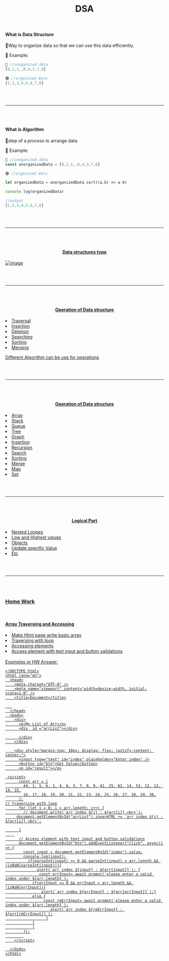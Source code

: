 <h1 align="center"><strong>DSA</strong></h1>

<br/>
<h4><strong>What is Data Structure</strong></h3>
🚩Way to organize data so that we can use this data efficiently.

📝 Example:

```js
🔴 //unoganized data
[8,2,1,,0,4,3,7,8]

🟢 //organized data
[1,2,3,4,5,6,7,8]
```




<br/><br/>
<hr/>
<br/><br/>

<h4><strong>What is Algorithm</strong></h3>
🚩step of a process to arrange data

📝 Example:

```js
🔴 //unoganized data
const unorganizedData = [8,2,1,,0,4,3,7,8]

🟢 //organized data

let organizedData = unorganizedData.sort((a,b) => a-b)

console.log(organizedData)

//output
[1,2,3,4,5,6,7,8]
```

<br/><br/>
<hr/>
<br/><br/>


<h4 align="center"><u><strong>Data structures type</strong><u></h3>

![image](https://github.com/user-attachments/assets/8e19d708-b52c-4dc3-b22a-2c55a4092d65)


<br/><br/>
<hr/>
<br/><br/>

<h4 align="center"><u><strong>Operation of Data structure</strong><u></h3>
<u>
  <li>Traversal</li>
  <li>Insertion</li>
  <li>Deletion</li>
  <li>Searching</li>
  <li>Sorting</li>
  <li>Merging</li>
</u>

Different Algorithm can be use for operations


<br/><br/>
<hr/>
<br/><br/>

<h4 align="center"><u><strong>Operation of Data structure</strong><u></h3>  
<u>
  <li>Array</li>
  <li>Stack</li>
  <li>Queue</li>
  <li>Tree</li>
  <li>Graph</li>
  <li>Insertion</li>
  <li>Recursion</li>
  <li>Search</li>
  <li>Sorting</li>
  <li>Merge</li>
  <li>Map</li>
  <li>Set</li>
</u>


<br/><br/>
<hr/>
<br/><br/>

<h4 align="center"><u><strong>Logical Part</strong><u></h3>  
<u>
  <li>Nested Loopes</li>
  <li>Low and Highest values</li>
  <li>Objects</li>
  <li>Update specific Value</li>
  <li>Etc</li>
</u>



<br/><br/>
<hr/>
<br/><br/>

<h3><u><strong>Home Work</strong><u></h3>  
<br/>
<h4><u><strong>Array Traversing and Accessing</strong><u></h3>  
<u>
  <li>Make Html page write basic array</li>
  <li>Traversing with loop</li>
  <li>Accessing elements</li>
  <li>Access element with text input and button validations</li>

</u>


<br/>
Examples or HW Answer:

```
<!DOCTYPE html>
<html lang="en">
  <head>
    <meta charset="UTF-8" />
    <meta name="viewport" content="width=device-width, initial-scale=1.0" />
    <title>Document</title>

   
  </head>
  <body>
    <div>
      <p>My List of Arr</p>
      <div  id ="arrList"></div>

      </div>
    </div>

    <div style="margin-top: 10px; display: flex; justify-content: center;">
      <input type="text" id="index" placeholder="Enter index" />
      <button id="btn">Get Value</button>
      <p id="result"></p>

 <script>
      const arr = [
        44, 1, 5, 6, 1, 4, 6, 3, 7, 8, 9, 41, 25, 62, 14, 53, 12, 13, 14, 15,
        16, 17, 18, 19, 20, 21, 22, 23, 24, 25, 26, 27, 28, 29, 30,
      ];
// traversing with loop
      for (let i = 0; i < arr.length; i++) {
        // document.write(`arr index ${i} : ${arr[i]} <br>`);
     document.getElementById("arrList").innerHTML += `arr index ${i} : ${arr[i]} <br>`;

      }
    
      // Access element with text input and button validations
      document.getElementById("btn").addEventListener("click", async() => {
        const input = document.getElementById("index").value;
        console.log(input);
          if(parseInt(input) >= 0 && parseInt(input) < arr.length && !isNaN(parseInt(input))){
              alert(`arr index ${input} : ${arr[input]}`); {
               const errInput= await prompt(`please enter a valid index under ${arr.length}`);
            if(errInput >= 0 && errInput < arr.length && !isNaN(errInput)){
                alert(`arr index ${errInput} : ${arr[errInput]}`);}
            else {
                 const reErrInput= await prompt(`please enter a valid index under ${arr.length}`);
                    alert(`arr index ${reErrInput} : ${arr[reErrInput]}`);
                  }
            }
            }
        });
        
    </script>

  </body>
</html>
```

